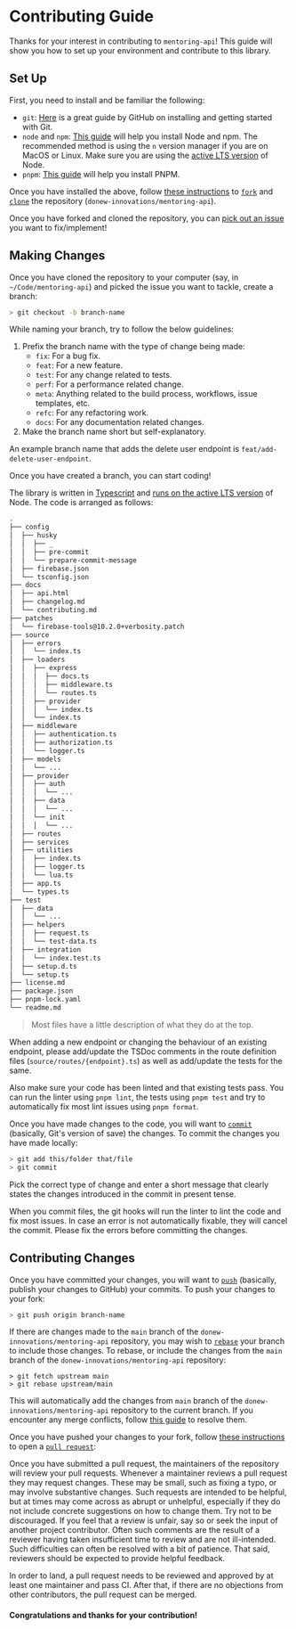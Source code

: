 <!--
	~/contributing.md
	Tells everyone how they can contribute code to the library.
-->

# Contributing Guide

Thanks for your interest in contributing to `mentoring-api`! This guide will show you how
to set up your environment and contribute to this library.

## Set Up

First, you need to install and be familiar the following:

- `git`: [Here](https://github.com/git-guides) is a great guide by GitHub on installing
  and getting started with Git.
- `node` and `npm`: [This guide](https://nodejs.org/en/download/package-manager/) will
  help you install Node and npm. The recommended method is using the `n` version manager
  if you are on MacOS or Linux. Make sure you are using the
  [active LTS version](https://github.com/nodejs/Release#release-schedule) of Node.
- `pnpm`: [This guide](https://pnpm.io/installation) will help you install PNPM.

Once you have installed the above, follow
[these instructions](https://docs.github.com/en/get-started/quickstart/fork-a-repo) to
[`fork`](https://docs.github.com/en/pull-requests/collaborating-with-pull-requests/working-with-forks)
and [`clone`](https://github.com/git-guides/git-clone) the repository
(`donew-innovations/mentoring-api`).

Once you have forked and cloned the repository, you can
[pick out an issue](https://github.com/donew-innovations/mentoring-api/issues?q=is%3Aissue+is%3Aopen+sort%3Aupdated-desc)
you want to fix/implement!

## Making Changes

Once you have cloned the repository to your computer (say, in `~/Code/mentoring-api`) and
picked the issue you want to tackle, create a branch:

```sh
> git checkout -b branch-name
```

While naming your branch, try to follow the below guidelines:

1. Prefix the branch name with the type of change being made:
   - `fix`: For a bug fix.
   - `feat`: For a new feature.
   - `test`: For any change related to tests.
   - `perf`: For a performance related change.
   - `meta`: Anything related to the build process, workflows, issue templates, etc.
   - `refc`: For any refactoring work.
   - `docs`: For any documentation related changes.
2. Make the branch name short but self-explanatory.

An example branch name that adds the delete user endpoint is
`feat/add-delete-user-endpoint`.

Once you have created a branch, you can start coding!

The library is written in [Typescript](https://github.com/microsoft/TypeScript#readme) and
[runs on the active LTS version](https://github.com/nodejs/Release#release-schedule) of
Node. The code is arranged as follows:

```sh
.
├── config
│  ├── husky
│  │  ├── _
│  │  ├── pre-commit
│  │  └── prepare-commit-message
│  ├── firebase.json
│  └── tsconfig.json
├── docs
│  ├── api.html
│  ├── changelog.md
│  └── contributing.md
├── patches
│  └── firebase-tools@10.2.0+verbosity.patch
├── source
│  ├── errors
│  │  └── index.ts
│  ├── loaders
│  │  ├── express
│  │  │  ├── docs.ts
│  │  │  ├── middleware.ts
│  │  │  └── routes.ts
│  │  ├── provider
│  │  │  └── index.ts
│  │  └── index.ts
│  ├── middleware
│  │  ├── authentication.ts
│  │  ├── authorization.ts
│  │  └── logger.ts
│  ├── models
│  │  └── ...
│  ├── provider
│  │  ├── auth
│  │  │  └── ...
│  │  ├── data
│  │  │  └── ...
│  │  └── init
│  │  │  └── ...
│  ├── routes
│  ├── services
│  ├── utilities
│  │  ├── index.ts
│  │  ├── logger.ts
│  │  └── lua.ts
│  ├── app.ts
│  └── types.ts
├── test
│  ├── data
│  │  └── ...
│  ├── helpers
│  │  ├── request.ts
│  │  └── test-data.ts
│  ├── integration
│  │  └── index.test.ts
│  ├── setup.d.ts
│  └── setup.ts
├── license.md
├── package.json
├── pnpm-lock.yaml
└── readme.md
```

> Most files have a little description of what they do at the top.

When adding a new endpoint or changing the behaviour of an existing endpoint, please
add/update the TSDoc comments in the route definition files
(`source/routes/{endpoint}.ts`) as well as add/update the tests for the same.

Also make sure your code has been linted and that existing tests pass. You can run the
linter using `pnpm lint`, the tests using `pnpm test` and try to automatically fix most
lint issues using `pnpm format`.

Once you have made changes to the code, you will want to
[`commit`](https://github.com/git-guides/git-commit) (basically, Git's version of save)
the changes. To commit the changes you have made locally:

```sh
> git add this/folder that/file
> git commit
```

Pick the correct type of change and enter a short message that clearly states the changes
introduced in the commit in present tense.

When you commit files, the git hooks will run the linter to lint the code and fix most
issues. In case an error is not automatically fixable, they will cancel the commit. Please
fix the errors before committing the changes.

## Contributing Changes

Once you have committed your changes, you will want to
[`push`](https://github.com/git-guides/git-push) (basically, publish your changes to
GitHub) your commits. To push your changes to your fork:

```sh
> git push origin branch-name
```

If there are changes made to the `main` branch of the `donew-innovations/mentoring-api`
repository, you may wish to
[`rebase`](https://docs.github.com/en/get-started/using-git/about-git-rebase) your branch
to include those changes. To rebase, or include the changes from the `main` branch of the
`donew-innovations/mentoring-api` repository:

```
> git fetch upstream main
> git rebase upstream/main
```

This will automatically add the changes from `main` branch of the
`donew-innovations/mentoring-api` repository to the current branch. If you encounter any
merge conflicts, follow
[this guide](https://docs.github.com/en/get-started/using-git/resolving-merge-conflicts-after-a-git-rebase)
to resolve them.

Once you have pushed your changes to your fork, follow
[these instructions](https://docs.github.com/en/pull-requests/collaborating-with-pull-requests/proposing-changes-to-your-work-with-pull-requests/creating-a-pull-request-from-a-fork)
to open a
[`pull request`](https://docs.github.com/en/pull-requests/collaborating-with-pull-requests/proposing-changes-to-your-work-with-pull-requests/about-pull-requests):

Once you have submitted a pull request, the maintainers of the repository will review your
pull requests. Whenever a maintainer reviews a pull request they may request changes.
These may be small, such as fixing a typo, or may involve substantive changes. Such
requests are intended to be helpful, but at times may come across as abrupt or unhelpful,
especially if they do not include concrete suggestions on how to change them. Try not to
be discouraged. If you feel that a review is unfair, say so or seek the input of another
project contributor. Often such comments are the result of a reviewer having taken
insufficient time to review and are not ill-intended. Such difficulties can often be
resolved with a bit of patience. That said, reviewers should be expected to provide
helpful feedback.

In order to land, a pull request needs to be reviewed and approved by at least one
maintainer and pass CI. After that, if there are no objections from other contributors,
the pull request can be merged.

#### Congratulations and thanks for your contribution!
